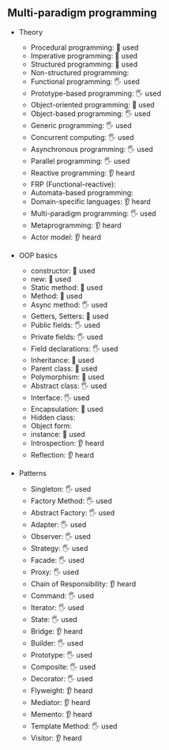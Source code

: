 ## Multi-paradigm programming

- Theory
  - Procedural programming: 🙋 used
  - Imperative programming: 🙋 used
  - Structured programming: 🙋 used
  - Non-structured programming: 
  - Functional programming: 🖐️ used
  - Prototype-based programming: 🖐️ used
  - Object-oriented programming: 🙋 used
  - Object-based programming: 🖐️ used
  - Generic programming: 🖐️ used
  - Concurrent computing: 🖐️ used
  - Asynchronous programming: 🖐️ used
  - Parallel programming: 🖐️ used
  - Reactive programming: 👂 heard
  - FRP (Functional-reactive): 
  - Automata-based programming: 
  - Domain-specific languages: 👂 heard
  - Multi-paradigm programming: 🖐️ used
  - Metaprogramming: 👂 heard
  - Actor model: 👂 heard

- OOP basics
  - constructor: 🙋 used
  - new: 🙋 used
  - Static method: 🙋 used
  - Method: 🙋 used
  - Async method: 🖐️ used
  - Getters, Setters: 🙋 used
  - Public fields: 🖐️ used
  - Private fields: 🖐️ used
  - Field declarations: 🖐️ used
  - Inheritance: 🙋 used
  - Parent class: 🙋 used
  - Polymorphism: 🙋 used
  - Abstract class: 🖐️ used
  - Interface: 🖐️ used
  - Encapsulation: 🙋 used
  - Hidden class: 
  - Object form: 
  - instance: 🙋 used
  - Introspection: 👂 heard
  - Reflection: 👂 heard

- Patterns
  - Singleton: 🖐️ used
  - Factory Method: 🖐️ used
  - Abstract Factory: 🖐️ used
  - Adapter: 🖐️ used
  - Observer: 🖐️ used
  - Strategy: 🖐️ used
  - Facade: 🖐️ used
  - Proxy: 🖐️ used
  - Chain of Responsibility: 👂 heard
  - Command: 🖐️ used
  - Iterator: 🖐️ used
  - State: 🖐️ used
  - Bridge: 👂 heard
  - Builder: 🖐️ used
  - Prototype: 🖐️ used
  - Composite: 🖐️ used
  - Decorator: 🖐️ used
  - Flyweight: 👂 heard
  - Mediator: 👂 heard
  - Memento: 👂 heard
  - Template Method: 🖐️ used
  - Visitor: 👂 heard